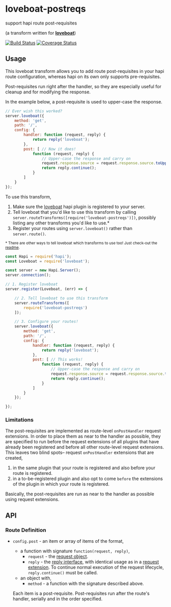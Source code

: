 # loveboat-postreqs
support hapi route post-requisites

(a transform written for [**loveboat**](https://github.com/devinivy/loveboat))

[![Build Status](https://travis-ci.org/devinivy/loveboat-postreqs.svg?branch=master)](https://travis-ci.org/devinivy/loveboat-postreqs) [![Coverage Status](https://coveralls.io/repos/devinivy/loveboat-postreqs/badge.svg?branch=master&service=github)](https://coveralls.io/github/devinivy/loveboat-postreqs?branch=master)

## Usage

This loveboat transform allows you to add route post-requisites in your hapi route configuration, whereas hapi on its own only supports pre-requisites.

Post-requisites run right after the handler, so they are especially useful for cleanup and for modifying the response.

In the example below, a post-requisite is used to upper-case the response.
```js
// Ever wish this worked?
server.loveboat({
    method: 'get',
    path: '/',
    config: {
        handler: function (request, reply) {
            return reply('loveboat');
        },
        post: [ // Now it does!
            function (request, reply) {
                // Upper-case the response and carry on
                request.response.source = request.response.source.toUpperCase();
                return reply.continue();
            }
        ]
    }
});
```

To use this transform,

1. Make sure the [loveboat](https://github.com/devinivy/loveboat) hapi plugin is registered to your server.
2. Tell loveboat that you'd like to use this transform by calling `server.routeTransforms([require('loveboat-postreqs')])`, possibly listing any other transforms you'd like to use.*
3. Register your routes using `server.loveboat()` rather than `server.route()`.

<sup>* There are other ways to tell loveboat which transforms to use too!  Just check-out the [readme](https://github.com/devinivy/loveboat/blob/master/README.md).

```js
const Hapi = require('hapi');
const Loveboat = require('loveboat');

const server = new Hapi.Server();
server.connection();

// 1. Register loveboat
server.register(Loveboat, (err) => {

    // 2. Tell loveboat to use this transform
    server.routeTransforms([
        require('loveboat-postreqs')
    ]);

    // 3. Configure your routes!
    server.loveboat({
        method: 'get',
        path: '/',
        config: {
            handler: function (request, reply) {
                return reply('loveboat');
            },
            post: [ // This works!
                function (request, reply) {
                    // Upper-case the response and carry on
                    request.response.source = request.response.source.toUpperCase();
                    return reply.continue();
                }
            ]
        }
    });

});
```

### Limitations
The post-requisites are implemented as route-level `onPostHandler` request extensions.  In order to place them as near to the handler as possible, they are specified to run before the request extensions of all plugins that have already been registered and before all other route-level request extensions.  This leaves two blind spots– request `onPostHandler` extensions that are created,

 1. in the same plugin that your route is registered and also before your route is registered.
 2. in a to-be-registered plugin and also opt to come `before` the extensions of the plugin in which your route is registered.

Basically, the post-requisites are run as near to the handler as possible using request extensions.

## API
### Route Definition
 - `config.post` - an item or array of items of the format,
   - a function with signature `function(request, reply)`,
     - `request` - the [request object](https://github.com/hapijs/hapi/blob/master/API.md#request-object).
     - `reply` - the [reply interface](https://github.com/hapijs/hapi/blob/master/API.md#reply-interface), with identical usage as in a [request extension](https://github.com/hapijs/hapi/blob/master/API.md#serverextevents).  To continue normal execution of the request lifecycle, `reply.continue()` must be called.
   - an object with,
     - `method` - a function with the signature described above.

   Each item is a post-requisite.  Post-requisites run after the route's handler, serially and in the order specified.
